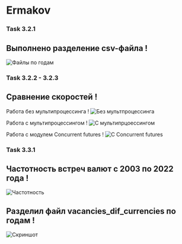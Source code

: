 # Ermakov

### Task 3.2.1

## Выполнено разделение csv-файла !

![Файлы по годам](https://i.ibb.co/QFSkpJS/photo-2022-12-26-12-58-55.jpg)

### Task 3.2.2 - 3.2.3

## Сравнение скоростей !
Работа без мультипроцессинга ! 
![Без мультпроцессинга](https://i.ibb.co/XZPv1bb/1.jpg)

Работа с мультипроцессингом !
![С мультипрцоессингом](https://i.ibb.co/hFHNCJH/2.jpg)

Работа с модулем Concurrent futures ! 
![С Concurrent futures](https://i.ibb.co/f4L3GKw/3.jpg)

### Task 3.3.1

## Частотность встреч валют с 2003 по 2022 года ! 

![Частотность](https://i.ibb.co/NxXKqZh/4.jpg)

## Разделил файл vacancies_dif_currencies по годам ! 
![Скриншот](https://i.ibb.co/QNzF00P/5.jpg)
